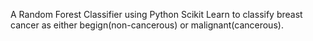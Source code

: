 A Random Forest Classifier using Python Scikit Learn to classify breast cancer as either begign(non-cancerous) or malignant(cancerous).
